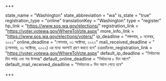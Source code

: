 +++

state_name = "Washington"
state_abbreviation = "wa"
is_state = "true"
registration_type = "online"
translationKey = "Washington"
type = "register"
hp_link = "https://www.sos.wa.gov/elections/"
registration_link = "https://voter.votewa.gov/WhereToVote.aspx"
more_info_link = "https://www.sos.wa.gov/elections/voters/"
ip_deadline = "মঙ্গলবার, ৮ নভেম্বর, ২০২২"
online_deadline = "সোমবার, ৩১ অক্টোবর, ২০২২"
mail_received_deadline = "(সোমবার, ৩১ অক্টোবর, ২০২২) এর মধ্যে অবশ্যই গ্রহণ করতে হবে"
confirm_registration_link = "https://voter.votewa.gov/WhereToVote.aspx"
default_ip_deadline = "নির্বাচনের দিন পর্যন্ত এবং সহ উপলব্ধ"
default_online_deadline = "নির্বাচনের ৮ দিন আগে"
default_mail_received_deadline = "নির্বাচনের ৮ দিন আগে পেতে হবে"

+++